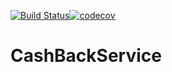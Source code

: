[![Build Status](https://travis-ci.org/NailMukhametshin/CashBackService.svg?branch=master)](https://travis-ci.org/NailMukhametshin/CashBackService)[![codecov](https://codecov.io/gh/NailMukhametshin/CashBackService/branch/master/graph/badge.svg)](https://codecov.io/gh/NailMukhametshin/CashBackService)

# CashBackService
